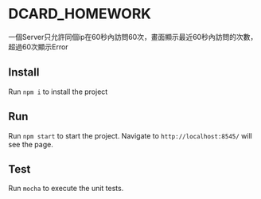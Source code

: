 # DCARD_HOMEWORK

一個Server只允許同個ip在60秒內訪問60次，畫面顯示最近60秒內訪問的次數，超過60次顯示Error

## Install

Run `npm i` to install the project

## Run

Run `npm start` to start the project. Navigate to `http://localhost:8545/` will see the page.

## Test

Run `mocha` to execute the unit tests.